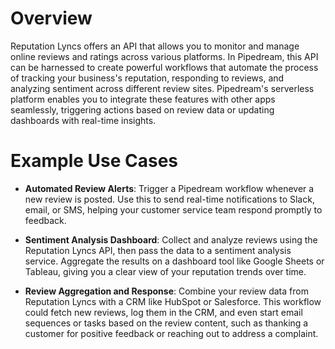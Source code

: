 # Overview

Reputation Lyncs offers an API that allows you to monitor and manage online reviews and ratings across various platforms. In Pipedream, this API can be harnessed to create powerful workflows that automate the process of tracking your business's reputation, responding to reviews, and analyzing sentiment across different review sites. Pipedream's serverless platform enables you to integrate these features with other apps seamlessly, triggering actions based on review data or updating dashboards with real-time insights.

# Example Use Cases

- **Automated Review Alerts**: Trigger a Pipedream workflow whenever a new review is posted. Use this to send real-time notifications to Slack, email, or SMS, helping your customer service team respond promptly to feedback.

- **Sentiment Analysis Dashboard**: Collect and analyze reviews using the Reputation Lyncs API, then pass the data to a sentiment analysis service. Aggregate the results on a dashboard tool like Google Sheets or Tableau, giving you a clear view of your reputation trends over time.

- **Review Aggregation and Response**: Combine your review data from Reputation Lyncs with a CRM like HubSpot or Salesforce. This workflow could fetch new reviews, log them in the CRM, and even start email sequences or tasks based on the review content, such as thanking a customer for positive feedback or reaching out to address a complaint.
